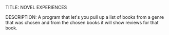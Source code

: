 TITLE: NOVEL EXPERIENCES 

DESCRIPTION: A program that let's you pull up a list of books from a genre that was chosen and from the chosen books it will show reviews for that book. 